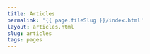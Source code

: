 ```yaml
---
title: Articles
permalink: '{{ page.fileSlug }}/index.html'
layout: articles.html
slug: articles
tags: pages
---
```



